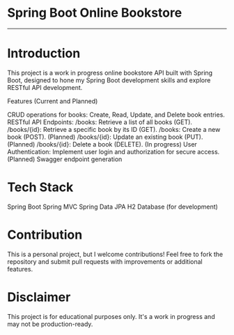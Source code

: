 # Spring Boot Online Bookstore

<hr>

# Introduction

This project is a work in progress online bookstore API built with Spring Boot, designed to hone my Spring Boot development skills and explore RESTful API development.

Features (Current and Planned)

CRUD operations for books: Create, Read, Update, and Delete book entries.
RESTful API Endpoints:
/books: Retrieve a list of all books (GET).
/books/{id}: Retrieve a specific book by its ID (GET).
/books: Create a new book (POST).
(Planned) /books/{id}: Update an existing book (PUT).
(Planned) /books/{id}: Delete a book (DELETE).
(In progress) User Authentication: Implement user login and authorization for secure access.
(Planned) Swagger endpoint generation

# Tech Stack

Spring Boot
Spring MVC
Spring Data JPA
H2 Database (for development)

# Contribution

This is a personal project, but I welcome contributions! Feel free to fork the repository and submit pull requests with improvements or additional features.

# Disclaimer

This project is for educational purposes only. It's a work in progress and may not be production-ready.
